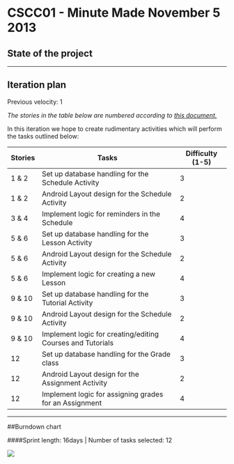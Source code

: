 CSCC01 - Minute Made
November 5 2013
=====

## State of the project

---

## Iteration plan

Previous velocity: 1

*The stories in the table below are numbered according to [this document.](https://docs.google.com/document/d/1o0KmEz-ApqhwYmdExeAO6lV3Von-XgY7fawUflz03yE/edit?usp=sharing)*

In this iteration we hope to create rudimentary activities which will perform the tasks outlined below:

Stories | Tasks | Difficulty (1-5)
--- | --- | ---
1 & 2 | Set up database handling for the Schedule Activity | 3
1 & 2 | Android Layout design for the Schedule Activity | 2
3 & 4 | Implement logic for reminders in the Schedule | 4
5 & 6 | Set up database handling for the Lesson Activity | 3
5 & 6| Android Layout design for the Schedule Activity | 2
5 & 6 | Implement logic for creating a new Lesson | 4
9 & 10 | Set up database handling for the Tutorial Activity | 3
9 & 10 | Android Layout design for the Schedule Activity | 2
9 & 10 | Implement logic for creating/editing Courses and Tutorials | 4
12 | Set up database handling for the Grade class | 3
12 | Android Layout design for the Assignment Activity | 2
12 | Implement logic for assigning grades for an Assignment | 4

---

##Burndown chart

####Sprint length: 16days  | Number of tasks selected: 12

<img src="https://docs.google.com/spreadsheet/oimg?key=0Aj2RXBREUV-adDM4TG1zc3BLODByeUlPMGNUa1RWZUE&oid=1&zx=8q89rb35gpp3" />
